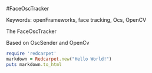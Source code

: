 #FaceOscTracker

Keywords: openFrameworks, face tracking, Ocs, OpenCV

The FaceOscTracker

Based on OscSender and OpenCv

```ruby
require 'redcarpet'
markdown = Redcarpet.new("Hello World!")
puts markdown.to_html
```
